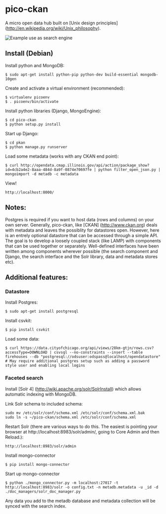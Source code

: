 pico-ckan
===================

A micro open data hub built on [Unix design principles] (http://en.wikipedia.org/wiki/Unix_philosophy).


![Example use as search engine](https://raw.github.com/alexbyrnes/pico-ckan/master/pico-ckan-health-facet.png)


## Install (Debian)

Install python and MongoDB:

    $ sudo apt-get install python-pip python-dev build-essential mongodb-10gen

Create and activate a virtual environment (recommended):

    $ virtualenv picoenv
    $ . picoenv/bin/activate

Install python libraries (Django, MongoEngine):

    $ cd pico-ckan
    $ python setup.py install 

Start up Django:

    $ cd pkan
    $ python manage.py runserver

Load some metadata (works with any CKAN end point):

    $ curl http://opendata.cmap.illinois.gov/api/action/package_show?id=4cb2a4e2-8aaa-484d-8a9f-0874e70697fe | python filter_open_json.py | mongoimport -d metadb -c metadata

View!

    http://localhost:8000/


## Notes:

Postgres is required if you want to host data (rows and columns) on your own server.  Generally, pico-ckan, like [CKAN] (http://www.ckan.org) deals with metadata and leaves the possiblity for datastores open.  However, here is an entrely optional datastore that can be accessed through a simple API.  The goal is to develop a loosely coupled stack (like LAMP) with components that can be used together or separately.  Well-defined interfaces have been written among components wherever possible (the search component and Django, the search interface and the Solr library, data and metadata stores etc).  


## Additional features:

### Datastore

Install Postgres:

    $ sudo apt-get install postgresql

Install csvkit:

    $ pip install csvkit

Load some data:

    $ curl https://data.cityofchicago.org/api/views/28km-gtjn/rows.csv?accessType=DOWNLOAD | csvsql --no-constraints --insert --table firehouses --db "postgresql://odsuser:odspass@localhost/opendatastore"
    # May require additional postgres setup such as adding a password style user and enabling local logins


### Faceted search

Install [Solr 4] (http://wiki.apache.org/solr/SolrInstall) which allows automatic indexing with MongoDB. 

Link Solr schema to included schema:

    sudo mv /etc/solr/conf/schema.xml /etc/solr/conf/schema.xml.bak
    sudo ln -s ~/pico-ckan/schema.xml /etc/solr/conf/schema.xml

Restart Solr (there are various ways to do this.  The easiest is pointing your browser at http://localhost:8983/solr/admin/, going to Core Admin and then Reload.):

    http://localhost:8983/solr/admin
    
Install mongo-connector

    $ pip install mongo-connector

Start up mongo-connector

    $ python ./mongo_connector.py -m localhost:27017 -t http://localhost:8983/solr -o config.txt -n metadb.metadata -u _id -d ./doc_managers/solr_doc_manager.py

Any data you add to the metadb database and metadata collection will be synced with the search index.


